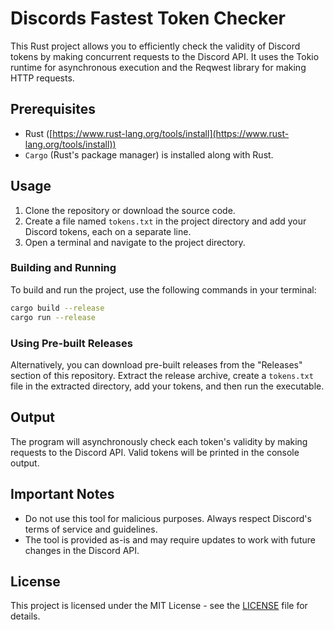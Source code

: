 
# Discords Fastest Token Checker

This Rust project allows you to efficiently check the validity of Discord tokens by making concurrent requests to the Discord API. It uses the Tokio runtime for asynchronous execution and the Reqwest library for making HTTP requests.

## Prerequisites

-   Rust ([https://www.rust-lang.org/tools/install](https://www.rust-lang.org/tools/install))
-   `Cargo` (Rust's package manager) is installed along with Rust.

## Usage

1.  Clone the repository or download the source code.
2.  Create a file named `tokens.txt` in the project directory and add your Discord tokens, each on a separate line.
3.  Open a terminal and navigate to the project directory.

### Building and Running

To build and run the project, use the following commands in your terminal:
```sh
cargo build --release
cargo run --release
```

### Using Pre-built Releases

Alternatively, you can download pre-built releases from the "Releases" section of this repository. Extract the release archive, create a `tokens.txt` file in the extracted directory, add your tokens, and then run the executable.

## Output

The program will asynchronously check each token's validity by making requests to the Discord API. Valid tokens will be printed in the console output.

## Important Notes

-   Do not use this tool for malicious purposes. Always respect Discord's terms of service and guidelines.
-   The tool is provided as-is and may require updates to work with future changes in the Discord API.

## License

This project is licensed under the MIT License - see the [LICENSE](https://github.com/GSstarGamer/Discords-fastest-token-checker/blob/master/LICENSE) file for details.
